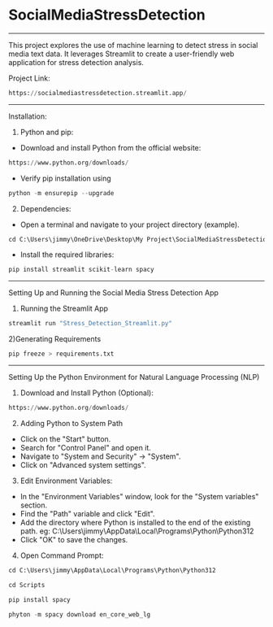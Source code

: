 # SocialMediaStressDetection

------------------------------------------------------------------------------------------------------------------------------------------------------------------------------------------------------------------------------------
This project explores the use of machine learning to detect stress in social media text data. It leverages Streamlit to create a user-friendly web application for stress detection analysis.

Project Link:
```python
https://socialmediastressdetection.streamlit.app/
```

------------------------------------------------------------------------------------------------------------------------------------------------------------------------------------------------------------------------------------
Installation:

1) Python and pip:
 - Download and install Python from the official website: 
```python
https://www.python.org/downloads/
```
 - Verify pip installation using  
```python
python -m ensurepip --upgrade
```	
 
2) Dependencies:

 - Open a terminal and navigate to your project directory (example).
```python
cd C:\Users\jimmy\OneDrive\Desktop\My Project\SocialMediaStressDetection\notebooks
```	
 
 - Install the required libraries:
```python
pip install streamlit scikit-learn spacy
```	

------------------------------------------------------------------------------------------------------------------------------------------------------------------------------------------------------------------------------------
Setting Up and Running the Social Media Stress Detection App

1) Running the Streamlit App
```python
streamlit run "Stress_Detection_Streamlit.py"
```
 
2)Generating Requirements
```python
pip freeze > requirements.txt
```

------------------------------------------------------------------------------------------------------------------------------------------------------------------------------------------------------------------------------------
Setting Up the Python Environment for Natural Language Processing (NLP)

1) Download and Install Python (Optional):
```python
https://www.python.org/downloads/
```

2) Adding Python to System Path

 - Click on the "Start" button.
 - Search for "Control Panel" and open it.
 - Navigate to "System and Security" -> "System".
 - Click on "Advanced system settings".
 
 3) Edit Environment Variables:

 - In the "Environment Variables" window, look for the "System variables" section.
 - Find the "Path" variable and click "Edit".
 - Add the directory where Python is installed to the end of the existing path. eg: C:\Users\jimmy\AppData\Local\Programs\Python\Python312
 - Click "OK" to save the changes.
 
 4) Open Command Prompt:
```python
cd C:\Users\jimmy\AppData\Local\Programs\Python\Python312 
```

```python 
cd Scripts	 
```

```python
pip install spacy 
```

```python
phyton -m spacy download en_core_web_lg
```